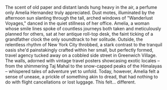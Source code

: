 The scent of old paper and distant lands hung heavy in the air, a perfume only Amelia Hernandez truly appreciated.  Dust motes, illuminated by the afternoon sun slanting through the tall, arched windows of "Wanderlust Voyages," danced in the quiet stillness of her office.  Amelia, a woman whose smile lines spoke of countless journeys both taken and meticulously planned for others, sat at her antique roll-top desk, the faint ticking of a grandfather clock the only soundtrack to her solitude. Outside, the relentless rhythm of New York City throbbed, a stark contrast to the tranquil oasis she'd painstakingly crafted within her small, but perfectly formed, travel agency tucked away on a cobbled side street in Greenwich Village.  The walls, adorned with vintage travel posters showcasing exotic locales – from the shimmering Taj Mahal to the snow-capped peaks of the Himalayas – whispered tales of adventure yet to unfold.  Today, however, Amelia felt a sense of unease, a prickle of something akin to dread, that had nothing to do with flight cancellations or lost luggage.  This felt… different.
